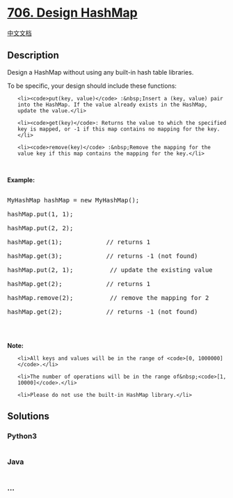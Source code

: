 # [706. Design HashMap](https://leetcode.com/problems/design-hashmap)

[中文文档](/solution/0700-0799/0706.Design%20HashMap/README.md)

## Description
<p>Design a HashMap&nbsp;without using any built-in hash table libraries.</p>



<p>To be specific, your design should include these functions:</p>



<ul>

	<li><code>put(key, value)</code> :&nbsp;Insert a (key, value) pair into the HashMap. If the value already exists in the HashMap, update the value.</li>

	<li><code>get(key)</code>: Returns the value to which the specified key is mapped, or -1 if this map contains no mapping for the key.</li>

	<li><code>remove(key)</code> :&nbsp;Remove the mapping for the value key if this map contains the mapping for the key.</li>

</ul>



<p><br />

<strong>Example:</strong></p>



<pre>

MyHashMap hashMap = new MyHashMap();

hashMap.put(1, 1); &nbsp; &nbsp; &nbsp; &nbsp; &nbsp;

hashMap.put(2, 2); &nbsp; &nbsp; &nbsp; &nbsp; 

hashMap.get(1); &nbsp; &nbsp; &nbsp; &nbsp; &nbsp; &nbsp;// returns 1

hashMap.get(3); &nbsp; &nbsp; &nbsp; &nbsp; &nbsp; &nbsp;// returns -1 (not found)

hashMap.put(2, 1); &nbsp; &nbsp; &nbsp; &nbsp; &nbsp;// update the existing value

hashMap.get(2); &nbsp; &nbsp; &nbsp; &nbsp; &nbsp; &nbsp;// returns 1 

hashMap.remove(2); &nbsp; &nbsp; &nbsp; &nbsp; &nbsp;// remove the mapping for 2

hashMap.get(2); &nbsp; &nbsp; &nbsp; &nbsp; &nbsp; &nbsp;// returns -1 (not found) 

</pre>



<p><br />

<strong>Note:</strong></p>



<ul>

	<li>All keys and values will be in the range of <code>[0, 1000000]</code>.</li>

	<li>The number of operations will be in the range of&nbsp;<code>[1, 10000]</code>.</li>

	<li>Please do not use the built-in HashMap library.</li>

</ul>




## Solutions


<!-- tabs:start -->

### **Python3**

```python

```

### **Java**

```java

```

### **...**
```

```

<!-- tabs:end -->